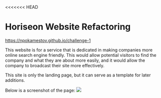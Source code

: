 <<<<<<< HEAD
# Horiseon Website Refactoring
https://npokamestov.github.io/challenge-1

This website is for a service that is dedicated in making companies more online search engine friendly. This would allow potential visitors to find the company and what they are about more easily, and it would allow the company to broadcast their site more effectively.

This site is only the landing page, but it can serve as a template for later additions.

Below is a screenshot of the page:
![](./assets/images/horiseon-screenshot.png)

